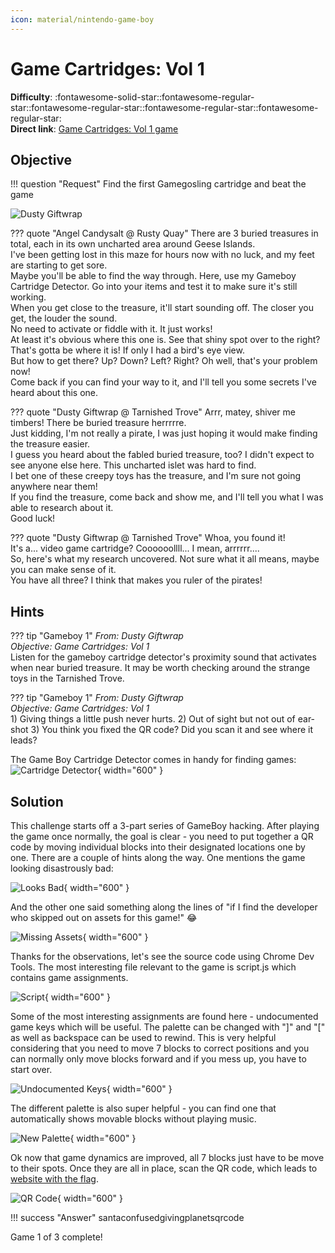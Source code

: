 ```yaml
---
icon: material/nintendo-game-boy
---
```


# Game Cartridges: Vol 1

**Difficulty**: :fontawesome-solid-star::fontawesome-regular-star::fontawesome-regular-star::fontawesome-regular-star::fontawesome-regular-star:<br/>
**Direct link**: [Game Cartridges: Vol 1 game](https://gamegosling.com/vol1-uWn1t6xv4VKPZ6FN/index.html?&challenge=gameboy1&username=rack3t&id=73518532-3621-49b9-aeca-b4f3d5240ece&area=imt-tarnishedtrove&location=32,27&tokens=&dna=ATATATTAATATATATATATATATATATATATCGATATGCATATATATATATGCATATATATATATATATATATATTAGCATATATATATATATGCATATATATATATGCATATATATTA)

## Objective

!!! question "Request"
    Find the first Gamegosling cartridge and beat the game


![Dusty Giftwrap](../img/objectives/o11/DustyGiftwrap.jpg)

??? quote "Angel Candysalt @ Rusty Quay"
    There are 3 buried treasures in total, each in its own uncharted area around Geese Islands.<br/>
    I've been getting lost in this maze for hours now with no luck, and my feet are starting to get sore.<br/>
    Maybe you'll be able to find the way through. Here, use my Gameboy Cartridge Detector. Go into your items and test it to make sure it's still working.<br/>
    When you get close to the treasure, it'll start sounding off. The closer you get, the louder the sound.<br/>
    No need to activate or fiddle with it. It just works!<br/>
    At least it's obvious where this one is. See that shiny spot over to the right? That's gotta be where it is! If only I had a bird's eye view.<br/>
    But how to get there? Up? Down? Left? Right? Oh well, that's your problem now!<br/>
    Come back if you can find your way to it, and I'll tell you some secrets I've heard about this one.<br/>

??? quote "Dusty Giftwrap @ Tarnished Trove"
    Arrr, matey, shiver me timbers! There be buried treasure herrrrre.<br/>
    Just kidding, I'm not really a pirate, I was just hoping it would make finding the treasure easier.<br/>
    I guess you heard about the fabled buried treasure, too? I didn't expect to see anyone else here. This uncharted islet was hard to find.<br/>
    I bet one of these creepy toys has the treasure, and I'm sure not going anywhere near them!<br/>
    If you find the treasure, come back and show me, and I'll tell you what I was able to research about it.<br/>
    Good luck!

??? quote "Dusty Giftwrap @ Tarnished Trove"
    Whoa, you found it!<br/>
    It's a... video game cartridge? Coooooollll... I mean, arrrrrr....<br/>
    So, here's what my research uncovered. Not sure what it all means, maybe you can make sense of it.<br/>
    You have all three? I think that makes you ruler of the pirates!


## Hints
??? tip "Gameboy 1"
    <i>From: Dusty Giftwrap<br/>
    Objective: Game Cartridges: Vol 1</i><br/>
    Listen for the gameboy cartridge detector's proximity sound that activates when near buried treasure. It may be worth checking around the strange toys in the Tarnished Trove.

??? tip "Gameboy 1"
    <i>From: Dusty Giftwrap<br/>
    Objective: Game Cartridges: Vol 1</i><br/>
    1) Giving things a little push never hurts. 2) Out of sight but not out of ear-shot 3) You think you fixed the QR code? Did you scan it and see where it leads?

The Game Boy Cartridge Detector comes in handy for finding games:
![Cartridge Detector](../img/objectives/o11/gbdetector.jpg){ width="600" }


## Solution
This challenge starts off a 3-part series of GameBoy hacking. After playing the game once normally, the goal is clear - you need to put together a QR code
by moving individual blocks into their designated locations one by one. There are a couple of hints along the way.
One mentions the game looking disastrously bad:

![Looks Bad](../img/objectives/o11/lookbad.jpg){ width="600" }

And the other one said something along the lines of "if I find the developer who skipped out on assets for this game!" 😂

![Missing Assets](../img/objectives/o11/assets.jpg){ width="600" }

Thanks for the observations, let's see the source code using Chrome Dev Tools.
The most interesting file relevant to the game is script.js which contains game assignments.

![Script](../img/objectives/o11/script.jpg){ width="600" }

Some of the most interesting assignments are found here - undocumented game keys which will be useful.
The palette can be changed with "]" and "[" as well as backspace can be used to rewind. This is very helpful considering
that you need to move 7 blocks to correct positions and you can normally only move blocks forward and if you mess up, you 
have to start over.

![Undocumented Keys](../img/objectives/o11/undockeys.jpg){ width="600" }

The different palette is also super helpful - you can find one that automatically shows movable blocks without playing music.

![New Palette](../img/objectives/o11/palette.jpg){ width="600" }

Ok now that game dynamics are improved, all 7 blocks just have to be move to their spots.
Once they are all in place, scan the QR code, which leads to [website with the flag](https://8bitelf.com/).

![QR Code](../img/objectives/o11/qrcode.jpg){ width="600" }


!!! success "Answer"
    santaconfusedgivingplanetsqrcode
    

Game 1 of 3 complete!


